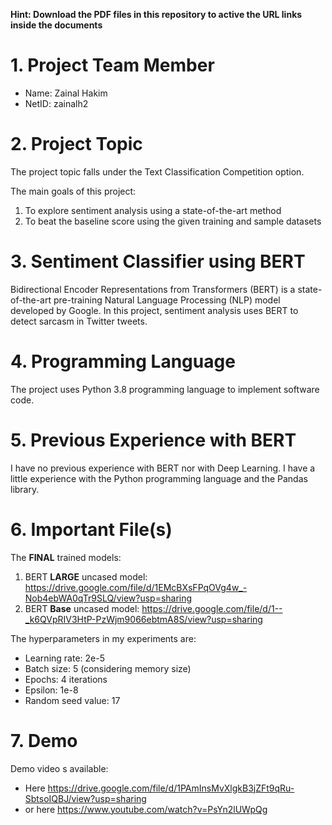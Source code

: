 **Hint: Download the PDF files in this repository to active the URL links inside the documents**

# 1.	Project Team Member
- Name: Zainal Hakim
- NetID: zainalh2

# 2.	Project Topic
The project topic falls under the Text Classification Competition option. 

The main goals of this project:
1.	To explore sentiment analysis using a state-of-the-art method
2.	To beat the baseline score using the given training and sample datasets

# 3.	Sentiment Classifier using BERT
Bidirectional Encoder Representations from Transformers (BERT) is a state-of-the-art pre-training Natural Language Processing (NLP) model developed by Google. In this project, sentiment analysis uses BERT to detect sarcasm in Twitter tweets.

# 4.	Programming Language
The project uses Python 3.8 programming language to implement software code.

# 5. Previous Experience with BERT
I have no previous experience with BERT nor with Deep Learning.
I have a little experience with the Python programming language and the Pandas library.

# 6. Important File(s)
The <b>FINAL</b> trained models:
1. BERT <b>LARGE</b> uncased model: https://drive.google.com/file/d/1EMcBXsFPqOVg4w_-Nob4ebWA0qTr9SLQ/view?usp=sharing
2. BERT <b>Base</b> uncased model: https://drive.google.com/file/d/1--_k6QVpRIV3HtP-PzWjm9066ebtmA8S/view?usp=sharing

The hyperparameters in my experiments are:
-	Learning rate: 2e-5
-	Batch size: 5 (considering memory size) 
-	Epochs: 4 iterations
-	Epsilon: 1e-8
-	Random seed value: 17

# 7. Demo
Demo video s available:
- Here https://drive.google.com/file/d/1PAmInsMvXlgkB3jZFt9qRu-SbtsoIQBJ/view?usp=sharing 
- or here https://www.youtube.com/watch?v=PsYn2lUWpQg
